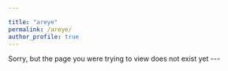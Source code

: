 ```yaml
---

title: "areye"
permalink: /areye/
author_profile: true
---
```

Sorry, but the page you were trying to view does not exist yet ---
